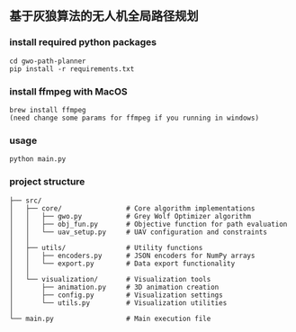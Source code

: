 ## 基于灰狼算法的无人机全局路径规划

### install required python packages
```
cd gwo-path-planner
pip install -r requirements.txt
```
### install ffmpeg with MacOS
```
brew install ffmpeg
(need change some params for ffmpeg if you running in windows)
```

### usage
```
python main.py
```

### project structure 
```
├── src/
│   ├── core/                # Core algorithm implementations
│   │   ├── gwo.py           # Grey Wolf Optimizer algorithm
│   │   ├── obj_fun.py       # Objective function for path evaluation
│   │   └── uav_setup.py     # UAV configuration and constraints
│   │
│   ├── utils/               # Utility functions
│   │   ├── encoders.py      # JSON encoders for NumPy arrays
│   │   └── export.py        # Data export functionality
│   │
│   └── visualization/       # Visualization tools
│       ├── animation.py     # 3D animation creation
│       ├── config.py        # Visualization settings
│       └── utils.py         # Visualization utilities
│
└── main.py                  # Main execution file
```